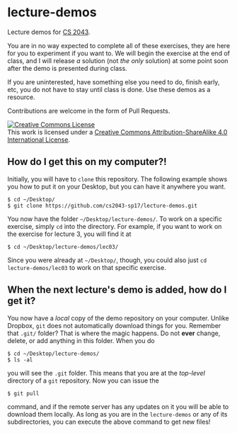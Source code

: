 # lecture-demos

Lecture demos for [CS 2043][cs2043].

You are in no way expected to complete all of these exercises, they are here for you to experiment if you want
to.  We will begin the exercise at the end of class, and I will release *a* solution (not *the only* solution)
at some point soon after the demo is presented during class.

If you are uninterested, have something else you need to do, finish early, etc, you do not have to stay until
class is done.  Use these demos as a resource.

Contributions are welcome in the form of Pull Requests.

[cs2043]: http://cs2043-sp17.github.io/

<a rel="license" href="http://creativecommons.org/licenses/by-sa/4.0/"><img alt="Creative Commons License" style="border-width:0" src="https://i.creativecommons.org/l/by-sa/4.0/88x31.png" /></a><br />This work is licensed under a <a rel="license" href="http://creativecommons.org/licenses/by-sa/4.0/">Creative Commons Attribution-ShareAlike 4.0 International License</a>.

## How do I get this on my computer?!

Initially, you will have to `clone` this repository.  The following example shows you how to put it on your
Desktop, but you can have it anywhere you want.

```
$ cd ~/Desktop/
$ git clone https://github.com/cs2043-sp17/lecture-demos.git
```

You now have the folder `~/Desktop/lecture-demos/`.  To work on a specific exercise, simply `cd` into the
directory.  For example, if you want to work on the exercise for lecture 3, you will find it at

```
$ cd ~/Desktop/lecture-demos/lec03/
```

Since you were already at `~/Desktop/`, though, you could also just `cd lecture-demos/lec03` to work on that
specific exercise.

## When the next lecture's demo is added, how do I get it?

You now have a *local* copy of the demo repository on your computer.  Unlike Dropbox, `git` does not automatically
download things for you.  Remember that `.git/` folder?  That is where the magic happens.  Do not **ever** change,
delete, or add anything in this folder.  When you do

```
$ cd ~/Desktop/lecture-demos/
$ ls -al
```

you will see the `.git` folder.  This means that you are at the *top-level* directory of a `git` repository.  Now
you can issue the

```
$ git pull
```

command, and if the remote server has any updates on it you will be able to download them locally.  As long as
you are in the `lecture-demos` or any of its subdirectories, you can execute the above command to get new files!
